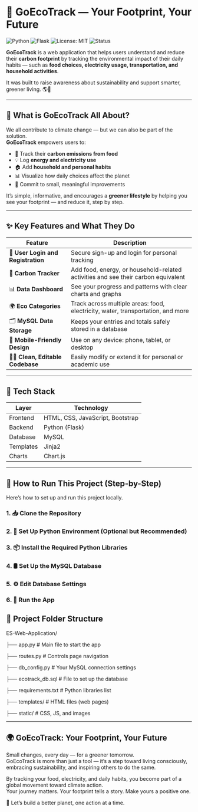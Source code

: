 # 🌿 GoEcoTrack — Your Footprint, Your Future

![Python](https://img.shields.io/badge/Python-3.10-blue.svg)
![Flask](https://img.shields.io/badge/Flask-Web%20Framework-lightgrey.svg)
![License: MIT](https://img.shields.io/badge/License-MIT-yellow.svg)
![Status](https://img.shields.io/badge/status-active-brightgreen)

**GoEcoTrack** is a web application that helps users understand and reduce their **carbon footprint** by tracking the environmental impact of their daily habits — such as **food choices, electricity usage, transportation, and household activities**.

It was built to raise awareness about sustainability and support smarter, greener living. 🌎💚

---

## 🎯 What is GoEcoTrack All About?

We all contribute to climate change — but we can also be part of the solution.  
**GoEcoTrack** empowers users to:

- 🌽 Track their **carbon emissions from food**
- 💡 Log **energy and electricity use**
- 🏠 Add **household and personal habits**
- 📊 Visualize how daily choices affect the planet
- 🌱 Commit to small, meaningful improvements

It’s simple, informative, and encourages a **greener lifestyle** by helping you see your footprint — and reduce it, step by step.

---

## ✨ Key Features and What They Do

| Feature | Description |
|--------|-------------|
| 🔐 **User Login and Registration** | Secure sign-up and login for personal tracking |
| 🧮 **Carbon Tracker** | Add food, energy, or household-related activities and see their carbon equivalent |
| 📊 **Data Dashboard** | See your progress and patterns with clear charts and graphs |
| 🌍 **Eco Categories** | Track across multiple areas: food, electricity, water, transportation, and more |
| 🗂️ **MySQL Data Storage** | Keeps your entries and totals safely stored in a database |
| 📱 **Mobile-Friendly Design** | Use on any device: phone, tablet, or desktop |
| 🧑‍💻 **Clean, Editable Codebase** | Easily modify or extend it for personal or academic use |

---

## 🧰 Tech Stack

| Layer      | Technology           |
|------------|----------------------|
| Frontend   | HTML, CSS, JavaScript, Bootstrap |
| Backend    | Python (Flask)        |
| Database   | MySQL                 |
| Templates  | Jinja2                |
| Charts     | Chart.js              |


---

## 🚀 How to Run This Project (Step-by-Step)

Here’s how to set up and run this project locally.

### 1. 📥 Clone the Repository

### 2. 🐍 Set Up Python Environment (Optional but Recommended)

### 3. 📦 Install the Required Python Libraries

### 4. 🛢️ Set Up the MySQL Database

### 5. ⚙️ Edit Database Settings

### 6. 🏁 Run the App


## 📁 Project Folder Structure

ES-Web-Application/

├── app.py             # Main file to start the app

├── routes.py          # Controls page navigation

├── db_config.py       # Your MySQL connection settings

├── ecotrack_db.sql    # File to set up the database

├── requirements.txt   # Python libraries list

├── templates/         # HTML files (web pages)

├── static/            # CSS, JS, and images


---

## 🌍 GoEcoTrack: Your Footprint, Your Future

Small changes, every day — for a greener tomorrow.  
GoEcoTrack is more than just a tool — it’s a step toward living consciously, embracing sustainability, and inspiring others to do the same.

By tracking your food, electricity, and daily habits, you become part of a global movement toward climate action.  
Your journey matters. Your footprint tells a story. Make yours a positive one.

💚 Let’s build a better planet, one action at a time.

